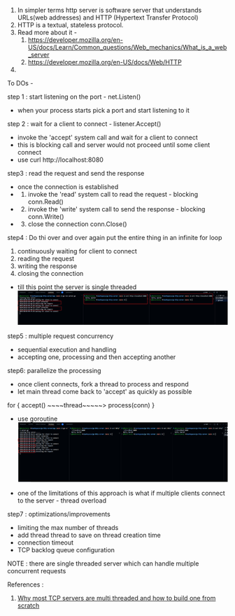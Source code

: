1. In simpler terms http server is software server that understands URLs(web addresses)
and HTTP (Hypertext Transfer Protocol)
2. HTTP is a textual, stateless protocol.
3. Read more about it - 
    1. https://developer.mozilla.org/en-US/docs/Learn/Common_questions/Web_mechanics/What_is_a_web_server
    2. https://developer.mozilla.org/en-US/docs/Web/HTTP
4. 


To DOs -

step 1 : start listening on the port - net.Listen()
- when your process starts pick a port and start listening to it

step 2 : wait for a client to connect - listener.Accept()
- invoke the 'accept' system call and wait for a client to connect
- this is blocking call and server would not proceed until some client connect
- use curl http://localhost:8080

step3 : read the request and send the response
- once the connection is established
- 1. invoke the 'read' system call to read the request - blocking
conn.Read()
- 2. invoke the 'write' system call to send the response - blocking
conn.Write()
- 3. close the connection
conn.Close()

step4 : Do thi over and over again
put the entire thing in an infinite 
for loop
1. continuously waiting for client to connect
2. reading the request
3. writing the  response
4. closing the connection

* till this point the server is single threaded
![single threaded server](docs/single_threaded_server.png)

step5 : multiple request concurrency
- sequential execution and handling
- accepting one, processing and then accepting another

step6: parallelize the processing
- once client connects, fork a thread to process and respond
- let main thread come back to 'accept' as quickly as possible

for {
    accept()
    ~~~~thread~~~~~> process(conn)
}

- use goroutine
![multi threaded server](docs/multi_threaded_server.png)

- one of the limitations of this approach is what if multiple clients connect to the
server - thread overload

step7 : optimizations/improvements
- limiting the max number of threads
- add thread thread to save on thread creation time
- connection timeout 
- TCP backlog queue configuration

NOTE : there are single threaded server which can handle multiple concurrent requests

References :
1. [Why most TCP servers are multi threaded and how to build one from scratch](https://youtu.be/f9gUFy-9uCM?si=Drp5TFcYd-oEF7q5)